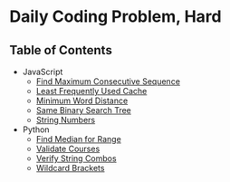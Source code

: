 # Daily Coding Problem, Hard

## Table of Contents

-   JavaScript
    -   [Find Maximum Consecutive Sequence](find-maximum-consecutive-sequence)
    -   [Least Frequently Used Cache](least-frequently-used-cache)
    -   [Minimum Word Distance](minimum-word-distance)
    -   [Same Binary Search Tree](same-binary-search-tree)
    -   [String Numbers](string-numbers)
-   Python
    -   [Find Median for Range](find-median-for-range)
    -   [Validate Courses](validate-courses)
    -   [Verify String Combos](verify-string-combos)
    -   [Wildcard Brackets](wildcard-brackets)
